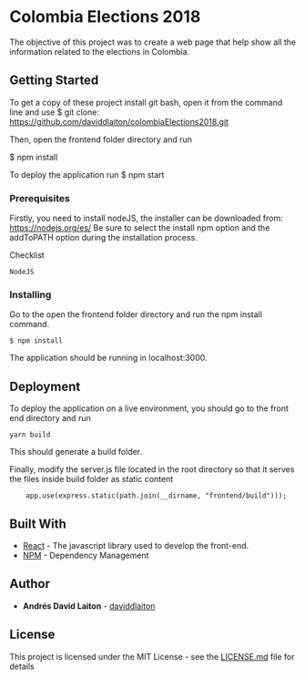 # Colombia Elections 2018

The objective of this project was to create a web page that help show all the information related to the elections in Colombia. 

## Getting Started
To get a copy of these project install git bash, open it from the command line and use 
$ git clone: https://github.com/daviddlaiton/colombiaElections2018.git

Then, open the frontend folder directory and run

$ npm install

To deploy the application run 
$ npm start

### Prerequisites

Firstly, you need to install nodeJS, the installer can be downloaded from: https://nodejs.org/es/
Be sure to select the install npm option and the addToPATH option during the installation process.

Checklist
```
NodeJS
```

### Installing

Go to the open the frontend folder directory and run the npm install command.

```
$ npm install
```
The application should be running in localhost:3000.


## Deployment

To deploy the application on a live environment, you should go to the front end directory and run 
```
yarn build
```
This should generate a build folder.

Finally, modify the server.js file located in the root directory so that it serves the files inside build folder as static content
```
    app.use(express.static(path.join(__dirname, "frontend/build")));
```

## Built With

* [React](https://reactjs.org/) - The javascript library used to develop the front-end.
* [NPM](https://www.npmjs.com/) - Dependency Management


## Author

* **Andrés David Laiton** - [daviddlaiton](https://github.com/daviddlaiton)

## License

This project is licensed under the MIT License - see the [LICENSE.md](LICENSE) file for details
